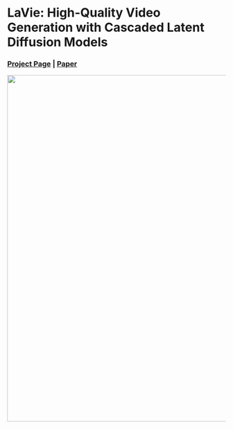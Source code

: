 # LaVie: High-Quality Video Generation with Cascaded Latent Diffusion Models
### [Project Page](https://vchitect.github.io/LaVie-project/) | [Paper]()

<img src="lavie.gif" width="800">
